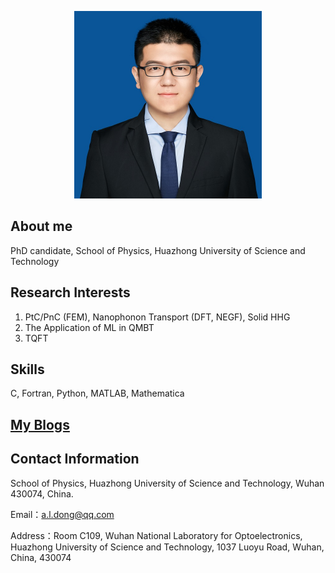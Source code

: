 <p align="center">
    <img src="https://github.com/alfredldong/Picture/blob/master/IDPicture.jpg?raw=true" alt="Sample"  width="300" height="300">
    <p align="center">
    </p>
</p>

## About me

PhD candidate, School of Physics, Huazhong University of Science and Technology

## Research Interests

1. PtC/PnC (FEM), Nanophonon Transport (DFT, NEGF), Solid HHG
2. The Application of ML in QMBT
3. TQFT

## Skills

C, Fortran, Python, MATLAB, Mathematica

## [My Blogs](MyBlog.md)

## Contact Information

School of Physics, Huazhong University of Science and Technology, Wuhan 430074, China. 

Email：a.l.dong@qq.com

Address：Room C109, Wuhan National Laboratory for Optoelectronics, Huazhong University of Science and Technology, 1037 Luoyu Road, Wuhan, China, 430074
